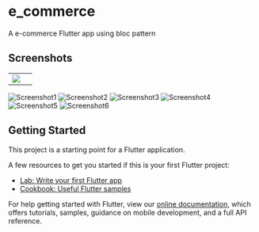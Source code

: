 # e_commerce

A e-commerce Flutter app using bloc  pattern

## Screenshots

<table>
  <td>
   <img src="https://user-images.githubusercontent.com/93277108/144800958-8c9f8536-6523-4c5a-b250-dd6a8b7ea21b.png">
  </td>
  <td>
   
  </td>
  
  
</table>


![Screenshot1](https://user-images.githubusercontent.com/93277108/144800958-8c9f8536-6523-4c5a-b250-dd6a8b7ea21b.png)
![Screenshot2](https://user-images.githubusercontent.com/93277108/144800978-e96b13b8-dba3-449c-b50a-e8d04c852d30.png)
![Screenshot3](https://user-images.githubusercontent.com/93277108/144800993-c762be37-104a-4556-99f7-5ea7bcb8698f.png)
![Screenshot4](https://user-images.githubusercontent.com/93277108/144801002-942f2030-888b-4306-9c1b-91f2d00abf04.png)
![Screenshot5](https://user-images.githubusercontent.com/93277108/144801012-3551f21d-7115-454f-8c1c-0b3423c7ee9f.png)
![Screenshot6](https://user-images.githubusercontent.com/93277108/144801026-81921868-eb91-4149-a77e-a7095513dc33.png)

## Getting Started

This project is a starting point for a Flutter application.

A few resources to get you started if this is your first Flutter project:

- [Lab: Write your first Flutter app](https://flutter.dev/docs/get-started/codelab)
- [Cookbook: Useful Flutter samples](https://flutter.dev/docs/cookbook)

For help getting started with Flutter, view our
[online documentation](https://flutter.dev/docs), which offers tutorials,
samples, guidance on mobile development, and a full API reference.
